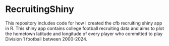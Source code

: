 # RecruitingShiny
This repository includes code for how I created the cfb recruiting shiny app in R. This shiny app contains college football recruiting data and aims to plot the hometown latitude and longitude of every player who committed to play Division 1 football between 2000-2024.

